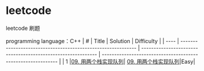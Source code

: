 # leetcode
leetcode 刷题

programming language：C++
| #    | Title                                                        | Solution                                                     | Difficulty                                                   |
| ---- | ------------------------------------------------------------ | ------------------------------------------------------------ | ------------------------------------------------------------ |
| 1    |[09. 用两个栈实现队列](https://leetcode-cn.com/problems/yong-liang-ge-zhan-shi-xian-dui-lie-lcof/)| [09. 用两个栈实现队列](https://github.com/WilliamWuLH/LeetCode/blob/master/Solution/1_Two_Sum.md)|Easy|
